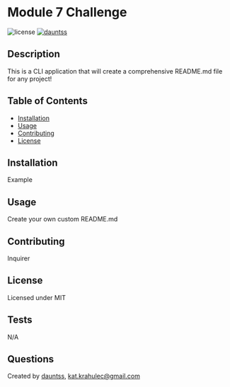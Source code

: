 # Module 7 Challenge

![license](https://img.shields.io/badge/License-MIT-blue) 
[![dauntss](https://img.shields.io/badge/created_by-dauntss-deeppink)](http://github.com/dauntss)

## Description

This is a CLI application that will create a comprehensive  README.md file for any project!

## Table of Contents

- [Installation](#installation)
- [Usage](#usage)
- [Contributing](#contributing)
- [License](#license)

## Installation

Example

## Usage

Create your own custom README.md

## Contributing

Inquirer

## License 

Licensed under MIT

## Tests

N/A

## Questions

Created by [dauntss](http://github.com/dauntss), [kat.krahulec@gmail.com](mailto:kat.krahulec@gmail.com)